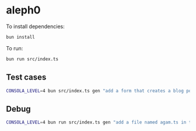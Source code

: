 # aleph0

To install dependencies:

```bash
bun install
```

To run:

```bash
bun run src/index.ts
```

## Test cases

```bash
CONSOLA_LEVEL=4 bun src/index.ts gen "add a form that creates a blog post" -p ../../examples/next
```

## Debug

```bash
CONSOLA_LEVEL=4 bun run src/index.ts gen "add a file named agam.ts in the app/ folder" -p ../../examples/next -rd false
```
